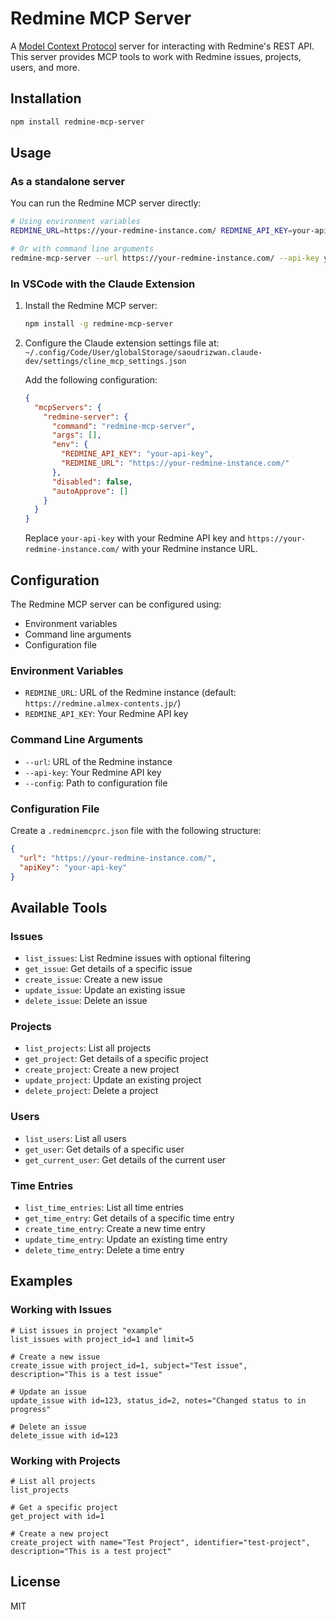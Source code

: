 # Redmine MCP Server

A [Model Context Protocol](https://modelcontextprotocol.ai/) server for interacting with Redmine's REST API. This server provides MCP tools to work with Redmine issues, projects, users, and more.

## Installation

```bash
npm install redmine-mcp-server
```

## Usage

### As a standalone server

You can run the Redmine MCP server directly:

```bash
# Using environment variables
REDMINE_URL=https://your-redmine-instance.com/ REDMINE_API_KEY=your-api-key redmine-mcp-server

# Or with command line arguments
redmine-mcp-server --url https://your-redmine-instance.com/ --api-key your-api-key
```

### In VSCode with the Claude Extension

1. Install the Redmine MCP server:
   ```bash
   npm install -g redmine-mcp-server
   ```

2. Configure the Claude extension settings file at:  
   `~/.config/Code/User/globalStorage/saoudrizwan.claude-dev/settings/cline_mcp_settings.json`

   Add the following configuration:

   ```json
   {
     "mcpServers": {
       "redmine-server": {
         "command": "redmine-mcp-server",
         "args": [],
         "env": {
           "REDMINE_API_KEY": "your-api-key",
           "REDMINE_URL": "https://your-redmine-instance.com/"
         },
         "disabled": false,
         "autoApprove": []
       }
     }
   }
   ```

   Replace `your-api-key` with your Redmine API key and `https://your-redmine-instance.com/` with your Redmine instance URL.

## Configuration

The Redmine MCP server can be configured using:

- Environment variables
- Command line arguments
- Configuration file

### Environment Variables

- `REDMINE_URL`: URL of the Redmine instance (default: `https://redmine.almex-contents.jp/`)
- `REDMINE_API_KEY`: Your Redmine API key

### Command Line Arguments

- `--url`: URL of the Redmine instance
- `--api-key`: Your Redmine API key
- `--config`: Path to configuration file

### Configuration File

Create a `.redminemcprc.json` file with the following structure:

```json
{
  "url": "https://your-redmine-instance.com/",
  "apiKey": "your-api-key"
}
```

## Available Tools

### Issues

- `list_issues`: List Redmine issues with optional filtering
- `get_issue`: Get details of a specific issue
- `create_issue`: Create a new issue
- `update_issue`: Update an existing issue
- `delete_issue`: Delete an issue

### Projects

- `list_projects`: List all projects
- `get_project`: Get details of a specific project
- `create_project`: Create a new project
- `update_project`: Update an existing project
- `delete_project`: Delete a project

### Users

- `list_users`: List all users
- `get_user`: Get details of a specific user
- `get_current_user`: Get details of the current user

### Time Entries

- `list_time_entries`: List all time entries
- `get_time_entry`: Get details of a specific time entry
- `create_time_entry`: Create a new time entry
- `update_time_entry`: Update an existing time entry
- `delete_time_entry`: Delete a time entry

## Examples

### Working with Issues

```
# List issues in project "example"
list_issues with project_id=1 and limit=5

# Create a new issue
create_issue with project_id=1, subject="Test issue", description="This is a test issue"

# Update an issue
update_issue with id=123, status_id=2, notes="Changed status to in progress"

# Delete an issue
delete_issue with id=123
```

### Working with Projects

```
# List all projects
list_projects

# Get a specific project
get_project with id=1

# Create a new project
create_project with name="Test Project", identifier="test-project", description="This is a test project"
```

## License

MIT
